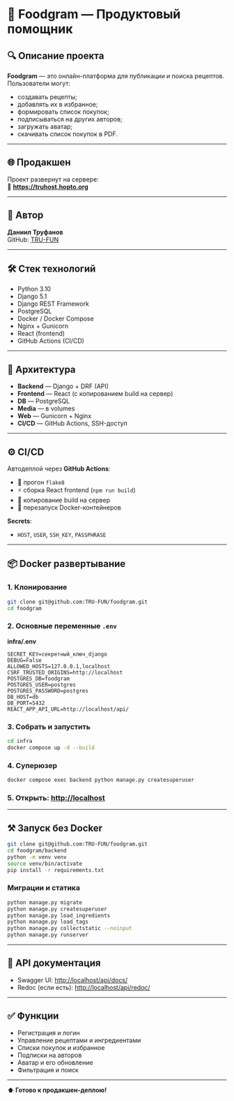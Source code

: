 # 🍲 Foodgram — Продуктовый помощник

## 🔍 Описание проекта

**Foodgram** — это онлайн-платформа для публикации и поиска рецептов.  
Пользователи могут:

- создавать рецепты;
- добавлять их в избранное;
- формировать список покупок;
- подписываться на других авторов;
- загружать аватар;
- скачивать список покупок в PDF.

---

## 🌐 Продакшен

Проект развернут на сервере:  
🔗 **https://truhost.hopto.org**

---

## 👤 Автор

**Даниил Труфанов**  
GitHub: [TRU-FUN](https://github.com/TRU-FUN)

---

## 🛠️ Стек технологий

- Python 3.10
- Django 5.1
- Django REST Framework
- PostgreSQL
- Docker / Docker Compose
- Nginx + Gunicorn
- React (frontend)
- GitHub Actions (CI/CD)

---

## 🧽 Архитектура

- **Backend** — Django + DRF (API)
- **Frontend** — React (c копированием build на сервер)
- **DB** — PostgreSQL
- **Media** — в volumes
- **Web** — Gunicorn + Nginx
- **CI/CD** — GitHub Actions, SSH-доступ

---

## ⚙️ CI/CD

Автодеплой через **GitHub Actions**:

- 🔎 прогон `flake8`
- ⚡️ сборка React frontend (`npm run build`)
- 📁 копирование build на сервер
- 🐳 перезапуск Docker-контейнеров

**Secrets**:
- `HOST`, `USER`, `SSH_KEY`, `PASSPHRASE`

---

## 📦 Docker развертывание

### 1. Клонирование
```bash
git clone git@github.com:TRU-FUN/foodgram.git
cd foodgram
```

### 2. Основные переменные `.env`

**infra/.env**
```env
SECRET_KEY=секретный_ключ_django
DEBUG=False
ALLOWED_HOSTS=127.0.0.1,localhost
CSRF_TRUSTED_ORIGINS=http://localhost
POSTGRES_DB=foodgram
POSTGRES_USER=postgres
POSTGRES_PASSWORD=postgres
DB_HOST=db
DB_PORT=5432
REACT_APP_API_URL=http://localhost/api/
```

### 3. Собрать и запустить
```bash
cd infra
docker compose up -d --build
```

### 4. Суперюзер
```bash
docker compose exec backend python manage.py createsuperuser
```

### 5. Открыть: [http://localhost](http://localhost)

---

## ⚒️ Запуск без Docker

```bash
git clone git@github.com:TRU-FUN/foodgram.git
cd foodgram/backend
python -m venv venv
source venv/bin/activate
pip install -r requirements.txt
```

### Миграции и статика
```bash
python manage.py migrate
python manage.py createsuperuser
python manage.py load_ingredients
python manage.py load_tags
python manage.py collectstatic --noinput
python manage.py runserver
```

---

## 📙 API документация

- Swagger UI: [http://localhost/api/docs/](http://localhost/api/docs/)
- Redoc (если есть): [http://localhost/api/redoc/](http://localhost/api/redoc/)

---

## ✅ Функции

- Регистрация и логин
- Управление рецептами и ингредиентами
- Списки покупок и избранное
- Подписки на авторов
- Аватар и его обновление
- Фильтрация и поиск

---

**⬆ Готово к продакшен-деплою!**